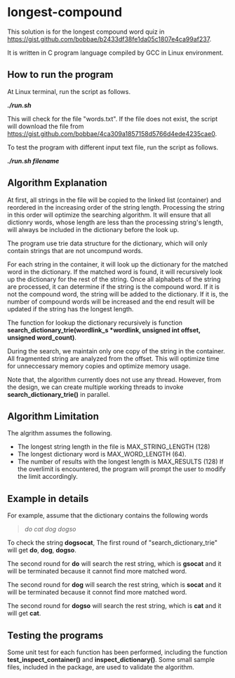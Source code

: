 # longest-compound
This solution is for the longest compound word quiz in https://gist.github.com/bobbae/b2433df38fe1da05c1807e4ca99af237. 

It is written in C program language compiled by GCC in Linux environment. 


## How to run the program
At Linux terminal, run the script as follows. 

***./run.sh***

This will check for the file "words.txt". If the file does not exist, the script will download the file from https://gist.github.com/bobbae/4ca309a1857158d5766d4ede4235cae0. 

To test the program with different input text file, run the script as follows. 

***./run.sh filename***
 
## Algorithm Explanation

At first, all strings in the file will be copied to the linked list (container) and reordered in the increasing order of the string length. Processing the string in this order will optimize the searching algorithm. It will ensure that all dictionry words, whose length are less than the processing string's length, will always be included in the dictionary before the look up. 

The program use trie data structure for the dictionary, which will only contain strings that are not uncompund words.

For each string in the container, it will look up the dictionary for the matched word in the dictionary. 
If the matched word is found, it will recursively look up the dictionary for the rest of the string. 
Once all alphabets of the string are processed, it can determine if the string is the compound word. 
If it is not the compound word, the string will be added to the dictionary. 
If it is, the number of compound words will be increased and the end result will be updated if the string has the longest length. 

The function for lookup the dictionary recursively is function **search_dictionary_trie(wordlink_s *wordlink, unsigned int offset, unsigned word_count)**. 

During the search, we maintain only one copy of the string in the container. All fragmented string are analyzed from the offset. 
This will optimize time for unneccessary memory copies and optimize memory usage. 

Note that, the algorithm currently does not use any thread. However, from the design, we can create multiple working threads to invoke  **search_dictionary_trie()** in parallel. 

## Algorithm Limitation 
The algrithm assumes the following. 
  - The longest string length in the file is MAX_STRING_LENGTH (128) 
  - The longest dictionary word is MAX_WORD_LENGTH (64). 
  - The number of results with the longest length is MAX_RESULTS (128)
If the overlimit is encountered, the program will prompt the user to modify the limit accordingly. 

## Example in details
For example, assume that the dictionary contains the following words
  > *do
  > cat
  > dog
  > dogso*

To check the string **dogsocat**, 
The first round of "search_dictionary_trie" will get **do**, **dog**, **dogso**. 

The second round for **do** will search the rest string, which is **gsocat** and it will be terminated because it cannot find more matched word. 

The second round for **dog** will search the rest string, which is **socat** and it will be terminated because it connot find more matched word. 

The second round for **dogso** will search the rest string, which is **cat** and it will get **cat**. 


## Testing the programs
Some unit test for each function has been performed, including the function **test_inspect_container()** and **inspect_dictionary()**. Some small sample files, included in the package, are used to validate the algorithm. 


